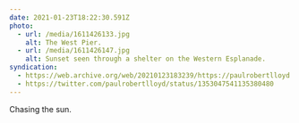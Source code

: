 ```yaml
---
date: 2021-01-23T18:22:30.591Z
photo:
  - url: /media/1611426133.jpg
    alt: The West Pier.
  - url: /media/1611426147.jpg
    alt: Sunset seen through a shelter on the Western Esplanade.
syndication:
  - https://web.archive.org/web/20210123183239/https://paulrobertlloyd.com/photos/1611426150/
  - https://twitter.com/paulrobertlloyd/status/1353047541135380480
---
```

Chasing the sun.

